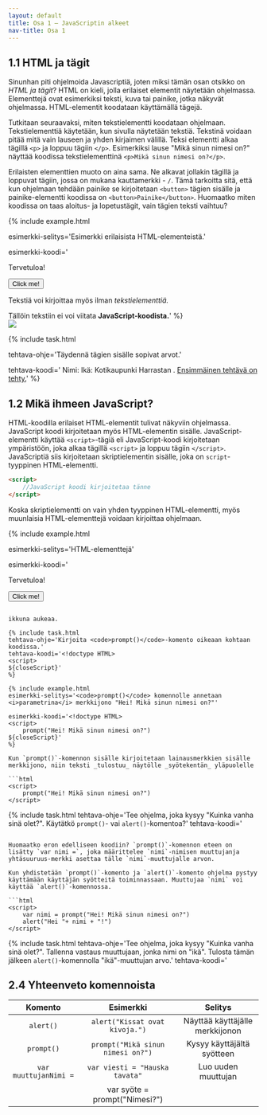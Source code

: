 ```yaml
---
layout: default
title: Osa 1 – JavaScriptin alkeet
nav-title: Osa 1
---
```

## 1.1 HTML ja tägit

Sinunhan piti ohjelmoida Javascriptiä, joten miksi tämän osan otsikko on _HTML ja tägit_? HTML on kieli, jolla erilaiset elementit näytetään ohjelmassa. Elementtejä ovat esimerkiksi teksti, kuva tai painike, jotka näkyvät ohjelmassa. HTML-elementit koodataan käyttämällä tägejä.

Tutkitaan seuraavaksi, miten tekstielementti koodataan ohjelmaan. Tekstielementtiä käytetään, kun sivulla näytetään tekstiä. Tekstinä voidaan pitää mitä vain lauseen ja yhden kirjaimen välillä. Teksi elementti alkaa tägillä `<p>` ja loppuu tägiin `</p>`. Esimerkiksi lause "Mikä sinun nimesi on?" näyttää koodissa tekstielementtinä `<p>Mikä sinun nimesi on?</p>`.

Erilaisten elementtien muoto on aina sama. Ne alkavat jollakin tägillä ja loppuvat tägiin, jossa on mukana kauttamerkki - `/`. Tämä tarkoitta sitä, että kun ohjelmaan tehdään painike se kirjoitetaan `<button>` tägien sisälle ja painike-elementti koodissa on `<button>Painike</button>`. Huomaatko miten koodissa on taas aloitus- ja lopetustägit, vain tägien teksti vaihtuu?

{%
 include example.html

 esimerkki-selitys='Esimerkki erilaisista HTML-elementeistä.'

 esimerkki-koodi='<!doctype HTML>
<p> Tervetuloa! </p>
<button> Click me! </button>
<p> Tekstiä voi kirjoittaa myös ilman <i>tekstielementtiä.</i></p>
Tällöin tekstiin ei voi viitata <b>JavaScript-koodista.</b>'
%}

<div class="duckimg-center-container">
<img 
  src="https://www.mv.helsinki.fi/home/lawkaita/more/linkki/img/bold-2.webp" 
  class="duckimg-center"
/>
<!--
  height="600" width="500" 
-->
</div>

{% include task.html

tehtava-ohje='Täydennä tägien sisälle sopivat arvot.'

tehtava-koodi='<!doctype HTML>
Nimi: <b></b>
Ikä: <b></b>
Kotikaupunki <b></b>
Harrastan <i></i>.
<u>Ensimmäinen tehtävä on tehty.</u>'
%}

## 1.2 Mikä ihmeen JavaScript?

HTML-koodilla erilaiset HTML-elementit tulivat näkyviin ohjelmassa. JavaScript koodi kirjoitetaan myös HTML-elementin sisälle. JavaScript-elementti käyttää `<script>`-tägiä eli JavaScript-koodi kirjoitetaan ympäristöön, joka alkaa tägillä `<script>` ja loppuu tägiin `</script>`. JavaScriptiä siis kirjoitetaan skriptielementin sisälle, joka on `script`-tyyppinen HTML-elementti.

```html
<script>
    //JavaScript koodi kirjoitetaa tänne
</script>
```

Koska skriptielementti on vain yhden tyyppinen HTML-elementti, myös muunlaisia HTML-elementtejä voidaan kirjoittaa ohjelmaan.

{%
 include example.html

 esimerkki-selitys='HTML-elementtejä'

 esimerkki-koodi='<!doctype HTML>
<p> Tervetuloa! </p>
<button> Click me! </button>
<script>
${closeScript}'
%}

Alussa mainittiin, että HTML-elementit saavat sisällön näkymään ohjelmassaa. Skriptielementti on erityinen siinä mielessä, että se ei varsinaisesti tuo mitään näkyviin ohjelmaan. Skriptielementtiin kirjoitetaan toiminnallisuutta, jota käytetään ohjelmassa.

{% include tip.html
vinkki='Ole tarkkana oletko kirjoittamassa JavaScript vai HTML-koodia.'
%}

<div class="duckimg-center-container">
<img 
  src="https://www.mv.helsinki.fi/home/lawkaita/more/linkki/img/kaaroja.webp"
  class="duckimg-center"
/>
</div>

### Ensimmäinen komento `alert()`

JavaScript komennolla `alert()` _tulostetaan_ tekstiä näytölle. Tulostettava teksti kirjoitetaan sulkujen sisään ja ympäröidään vielä lainausmerkeillä - `""`. Tulostuskomento kokonaisuudessaan on siis muotoa `alert("Heissulivei Maailma!")`. Laitetaan koodi vielä `<script>`-tägien sisälle ja saamme valmiiksi ensimmäisen JavaScript-ohjelman.

```html
<script>
    alert("Heissulivei Maailma!")
</script>
```
{% include example.html
esimerkki-selitys='alert()-komento'

esimerkki-koodi='<!doctype HTML>
<script>
	alert("Heissulivei Maailma!")
${closeScript}'
%}

{% include extra.html
otsikko='&lt;p&gt; vs. alert()'
vinkki='Aluksi näytimme ohjelmassa tekstiä käyttämällä HTML-koodin tekstielementtiä ja nyt teemme lähes saman asian JavaScrip-koodilla. Seuraavassa osassa selviää, onko tässä mitään järkeä.'
%}

{% include task.html

tehtava-ohje='Täydennä <code>alert()</code>-komentoa niin, että se tulostaa nimesi näytölle.'

tehtava-koodi='<!doctype HTML>
<script>
	alert("");
${closeScript}'
%}

{% include task.html

tehtava-ohje='Kirjoita <code>alert("Heipä hei!")</code>-komento oikeaan kohtaan koodissa.'

tehtava-koodi='<!doctype HTML>
<script>
${closeScript}'
%}

{%
include task.html

tehtava-ohje='Kirjoita ohjelma, joka tulostaa "JavaScript on kivaa".'

tehtava-koodi='<!doctype HTML>
<script>
${closeScript}'
%}
{%
include task.html

tehtava-ohje='Kirjoita ohjelma, jossa on kaksi alert()-komentoa. Ensimmäinen alert()-komento tulostaa "Tervehdys ensimmäisestä komennosta!" ja toinen komento tulostaa "Tervehdys toisest komennosta!".'

tehtava-koodi='<!doctype HTML>
<script>
${closeScript}'
%}

{% include extra.html
otsikko="Parametri"
vinkki="Parametri on komennolle annettava arvo. Esimerkiksi <code>alert()</code>-komennolle annetaan parametrina sulkujen sisälle tuleva sisältö. Parametrien avulla annamme komennoille tietoa, jota ne voivat käyttää toiminnassaan."
%}

## 1.3 Uusi komento `prompt()`

{% include example.html
esimerkki-selitys='Tähän ohjelmaan on kirjoitettu <code>prompt()</code>-komento. 
Kokeile, mitä tapahtuu, kun klikkaat lippukuvaketta.'

esimerkki-koodi='<!doctype HTML>
<script>
	prompt()
${closeScript}'
%}

JavaScript-komento `prompt()` näyttää ohjelmassa samanlaisen ikkunan, kuin `alert()` komentokin, mutta tällä kertaa ikkunassa on myös kenttä, johon ohjelman käyttäjä voi kirjoittaa ja klikkaamalla "OK" _syöttää_ tiedon ohjelmalle. Kirjoittamalla yksinkertaisen ohjelman

```html
<script>
    prompt()
</script>
```

ikkuna aukeaa. 

{% include task.html 
tehtava-ohje='Kirjoita <code>prompt()</code>-komento oikeaan kohtaan koodissa.'
tehtava-koodi='<!doctype HTML>
<script>
${closeScript}'
%}

{% include example.html
esimerkki-selitys='<code>prompt()</code> komennolle annetaan <i>parametrina</i> merkkijono "Hei! Mikä sinun nimesi on?"'

esimerkki-koodi='<!doctype HTML>
<script>
	prompt("Hei! Mikä sinun nimesi on?")
${closeScript}'
%}

Kun `prompt()`-komennon sisälle kirjoitetaan lainausmerkkien sisälle merkkijono, niin teksti _tulostuu_ näytölle _syötekentän_ yläpuolelle

```html
<script>
    prompt("Hei! Mikä sinun nimesi on?")
</script>
```

{% include task.html
tehtava-ohje='Tee ohjelma, joka kysyy "Kuinka vanha sinä olet?". Käytätkö <code>prompt()</code>- vai <code>alert()</code>-komentoa?'
tehtava-koodi='<!doctype HTML>
<script>
${closeScript}'
%}

{% include example.html
esimerkki-selitys='<code>prompt()</code> komennon syöte talletetaan <b>muuttujaan</b> "nimi" ja se tulostetaan <code>alert()</code>-komennolla.'

esimerkki-koodi='<!doctype HTML>
<script>
	var nimi = prompt("Hei! Mikä sinun nimesi on?")
    alert("Hei "+ nimi + "!")
${closeScript}'
%}

Jotta _syötteellä_ voidaan tehdä jotain hyödyllistä, täytyy se tallettaa **muuttujaan**. Lisätään komennon `prompt("Hei! Mikä sinun nimesi on?")` vielä muuttujan määrittely

```html
<script>
    var nimi = prompt("Hei! Mikä sinun nimesi on?")
</script>
```

Huomaatko eron edelliseen koodiin? `prompt()`-komennon eteen on lisätty `var nimi =`, joka määrittelee `nimi`-nimisen muuttujanja yhtäsuuruus-merkki asettaa tälle `nimi`-muuttujalle arvon.

Kun yhdistetään `prompt()`-komento ja `alert()`-komento ohjelma pystyy käyttämään käyttäjän syötteitä toiminnassaan. Muuttujaa `nimi` voi käyttää `alert()`-komennossa.

```html
<script>
    var nimi = prompt("Hei! Mikä sinun nimesi on?")
    alert("Hei "+ nimi + "!")
</script>
```

{% include task.html
tehtava-ohje='Tee ohjelma, joka kysyy "Kuinka vanha sinä olet?". Tallenna vastaus muuttujaan, jonka nimi on "ikä". Tulosta tämän jälkeen <code>alert()</code>-komennolla "ikä"-muuttujan arvo.'
tehtava-koodi='<!doctype HTML>
<script>
${closeScript}'
%}

{% include task.html
tehtava-ohje='Tee ohjelma, joka kysyy ensin käyttäjältä "Mikä sinun nimesi on? ja talleta vastaus muuttujaan "nimi". Nimen kysymisen jälkeen ohjelman tulee kysyä "Kuinka vanha olet?" ja tallettaa vastaus muuttujaan "ikä". Tämän jälkeen ohjelma tulostaa "Hei " + nimi + "! Sinä olet " + ikä + " vuotta vanha.".'
tehtava-koodi='<!doctype HTML>
<script>
${closeScript}'
%}

{% include extra.html
otsikko='<code>alert()</code> on monipuolisempi. '
vinkki='Käyttäjälle tulostaminen JavaScrip-komennoilla on monipuolisempaa, kuin HTML-koodissa tekstin näyttäminen. Javascriptissä voidaan hyödyntää muuttujia tulostuksessa.'
%}

## 1.4 Rakennuspalikka: Muuttujat

`prompt()`-komennon yhteydessä esiteltiin muuttuja, jolle annettiin nimeksi `nimi`. Muuttujat ovat ohjelman eräänlaisia rakennuspalikoita. Muuttujat antavat tiedolle nimen, jonka jälkeen _muuttujan arvoa_ voidaan käyttää annetun _muuttujan nimen_ perusteella.

Muuttujan nimen päättää ohjelmoija – eli sinä. On kuitenkin hyvä, jos muuttujan nimi on sen käyttötarkoitusta kuvaava. Esimerkiksi ikä ja nimi kannattaa tallettaa muuttujiin, joiden nimet ovat `ikä` ja `nimi`.

Tiedät jo ainakin yhden tavan asettaa muuttujan arvon. `prompt()`-komennon yhteydessä muuttujan arvoksi asetettiin _käyttäjän syötte_. Tämä onnistui käyttämällä yhtäsuuruusmerkkiä muuttujan nimen jälkeen. Muuttujalle voidaan antaa arvo myös asettamalla haluttu arvo yhtäsuuruusmerkin oikeallepuolelle. Esimerkiksi muuttuja nimeltä `ikä`, jonka arvo on `12` määritetään kirjoittamalla koodiin `var ikä = 12` ja muuttuja, jonka nimi on `nimi` ja arvo `Milla` määritetään `var nimi = "Milla"`. `var`-sanaa käytetään, kun muuttuja määritellään ensimmäisen kerran.

{% include example.html
esimerkki-selitys='Muuttujan <code>eläin</code> arvoksi on annettu "koira" ja muuttujan <code>nimi</code> arvon määrittää käyttäjän <i>syöte</i>. Lopuksi muuttujia hyödynnetään tulostuksessa.'
esimerkki-koodi='<!doctype HTML>
<script>
	var eläin = "koira"
	var nimi = prompt("Olen " + eläin +". Mikä minun nimeni on?")
	alert("Minun nimeni on " + nimi + " ja olen " + eläin + ".")
${closeScript}'
%}

{% include extra.html 
otsikko='Samaa tarkoittavia ilmaisuja'
vinkki='Muuttujien luomista voidaan kutsua myös muuttujan määrittämiseksi tai muuttujan arvon asettamiseksi.'
%}

<div class="duckimg-center-container">
<img 
  src="https://www.mv.helsinki.fi/home/lawkaita/more/linkki/img/muuttuja.webp" 
  class="duckimg-center"
/>
<!--
width="901" height="507"
-->
</div>

{% include task.html
tehtava-ohje='Tee ohjelma, jossa ensin kysytään käyttäjältä jokin syöte, joka tallennetaan muuttujaan. Määrittele tämän jälkeen muuttuja, jolle annat itse arvon. Tulosta tämän jälkeen muuttujat näytölle käyttäen <code>alert()</code>-komentoa.'
tehtava-koodi='<!doctype HTML>
<script>
${closeScript}'
%}

Muuttujien arvoa voidaan **vaihtaa** määrittämällä uudelleen saman niminen muuttuja, mutta tällä kertaa uudella arvolla ilman `var`-sanaa. Esimerkiksi, jos olemme koodissa määritelleet muuttujan `var nimi = "Milla"`, niin kirjoittamalla koodiin `nimi = "Pekka"` vaihtaa muuttujan `nimi` arvoksi `"Pekka"`.

{% include example.html
esimerkki-selitys='<code>Lempiväri</code>-muuttujan arvo on ensin "vihreä", mutta se vaihdetaan arvoksi "keltainen".'
esimerkki-koodi='<!doctype HTML>
<script>
	var lempiväri = "vihreä"
	alert("Lempivärini oli ensin " + lempiväri)
	lempiväri = "keltainen"
	alert("Nykyään lempivärini on " + lempiväri)
${closeScript}'
%}

{% include task.html
tehtava-ohje='Ohjelmassa on valmiiksi muuttuja <code>suunta</code>, jonka arvo on "oikea". Kirjoita ohjelmaan koodi, joka vaihtaa <code>suunta</code> muuttujan arvoksi "vasen" ennen seuraavaa tulostusta.'
tehtava-koodi='<!doctype HTML>
<script>
var suunta = "oikea"
alert("Aluksi suunta oli " + suunta)

alert("Koska huomasimme joutuvamme umpikujaan uudeksi suunnaksi valittiin " + suunta)
${closeScript}'
%}

### Lukumuuttujat

Muuttujilla, joiden arvoksi on asetettu luku, voidaan käyttää matemaattisissa lausekkeissa, kuten tavallisia lukuja. Esimerkiksi kahdelle lukumuuttujalle voidaan suorittaa tavalliseen tapaan yhteen-, vähennys-, kerto- tai jakolasku

```javascript
var a = 12
var b = 6
var yhteensa = a+b
var erotus = a-b
var tulo = a*b
var osamäärä = a/b
```
{% include example.html
esimerkki-selitys='Lukumuuttujan a arvo on 12 ja lukumuuttujan b arvo on 6. Laskutoimitusten tulokset tallennetaan muuttujiin ja muuttujat tulostetaan.'
esimerkki-koodi='<!doctype HTML>
<script>
var a = 12
var b = 6
alert("Muuttujan a arvo on " + a +" ja muuttujan b arvo on " + b)
var yhteensa = a+b
alert("Yhteenlaskun tulos on "+ yhteensa)
var erotus = a-b
alert("Vähennyslaskun tulos on "+ erotus)
var tulo = a*b
alert("Kertolaskun tulos on  "+ tulo)
var osamäärä = a/b
alert("Jakolaskun tulos on " + osamäärä)
${closeScript}'
%}

Tällöin muuttujien arvoksi asetetaan yhtäsuuruusmerkin oikealla puolella olevan lausekkeen tulos. Tietokone siis näkee edellisen esimerkin koodin niin, että muuttujan nimen tilalle on sijoitettu sitä vastaava numeroarvo

```javascript
var a = 12
var b = 6
var yhteensa = 12+6
var erotus = 12-6
var tulo = 12*6
var osamäärä = 12/6
```

### Tekstimuuttujat

Kun muuttujan arvoksi asetetaan tekstiä, teksti tulee laittaa lainausmerkkien - `""` – sisälle. Tekstimuuttujia voidaan yhdistää käyttämällä plus-merkkiä - `+`. 

```javascript
var nimi = "Milla"
var lempiruoka = "makaronilaatikko"
var koira = "Papu"
var uusiNimi = nimi + koira
```

{% include example.html
esimerkki-selitys='Tekstimuuttujia yhdistetään muuhun tekstiin käyttämällä "+"-merkkiä. Myös tekstimuuttujien yhdistämienn toisiinsa tapahtuu "+"-merkillä.'
esimerkki-koodi='<!doctype HTML>
<script>
var nimi = "Milla"
var lempiruoka = "makaronilaatikko"
var koira = "Papu"
alert("Hei! Nimeni on " + nimi + " ja lempiruokani on " 
+ lempiruoka + ". Minulla on lemmikki, jonka nimi on " 
  + koira)
var uusiNimi = nimi + koira
alert("Kun nimeni yhdistää lemmikkini nimeen saadaan " + uusiNimi)
${closeScript}'
%}

Esimerkin `uusiNimi`-muuttujan arvo saadaan yhdistämällä `nimi` ja `koira`-muuttujien arvo. Näin ollen `uusiNimi` arvo on `"MillaPapu"`.

### Yhdistetään muuttujat

Lukumuuttajan yhdistäminen tekstimuuttujaan tapahtuu plusmerkillä. Kun luvun laittaa keskelle tekstiä, pitää sen molemmille puolille laittaa plusmerkit.
```javascript
var yhteenlasku = 6 + 6
var teksti = "Nimeni on Milla ja olen " + yhteenlasku + " vuotta vanha."
```

{% include example.html
esimerkki-selitys='<code>alert()</code>-komennolle on annettu <i>parametrina</i> tekstimuuttuja nimeltä <code>teksti</code>. Muuttujan <code>teksti</code> arvoksi on annettu merkkijono, johon on yhdistettu lukumuuttuja nimeltään <code>yhteenlasku</code>.'
esimerkki-koodi='<!doctype HTML>
<script>
var yhteenlasku = 6 + 6
var teksti = "Nimeni on Milla ja olen " + yhteenlasku + " vuotta vanha."
alert(teksti)
${closeScript}'
%}

{% include task.html
tehtava-ohje='Tee ohjelma, joka kysyy ensin käyttäjältä "Mikä sinun nimesi on? ja talleta vastaus muuttujaan "nimi". Nimen kysymisen jälkeen ohjelman tulee kysyä "Kuinka vanha olet?" ja tallettaa vastaus muuttujaan "ikä". Tämän jälkeen ohjelma tulostaa "Hei " + nimi + "! Sinä olet " + ikä + " vuotta vanha.".'
tehtava-koodi='<!doctype HTML>
<script>
${closeScript}'
%}

## Kysymyksiä

<div id="osa1kysymykset"></div>

<script>createQuestionnaire({
	id: "osa1kysymykset",
	questions: [
		{
			text: "Mitä tägiä käytetään tummennetun tekstin näyttämiseen?",
			alternatives: [
				{ text: "<t>" },
				{ text: "<l>" },
				{ text: "<w>" },
				{ text: "<b>", correct: true },
				{ text: "<d>" },
			]
		},
		{
			text: "Mitä tägiä käytetään kursiivitekstin näyttämiseen?",
			alternatives: [
				{ text: "<b>" },
				{ text: "<d>" },
				{ text: "<i>", correct: true },
				{ text: "<k>" },
				{ text: "<p>" },
			]
		},
		{
			text: "Ohjelmoija haluaa näyttää tekstin \"Ankat ovat kivoja!\", mutta hänen koodinsa ei toimi. Miksi? Hän on kirjoittanut koodiin: alert(Ankat ovat kivoja!)",
			alternatives: [
				{ text: "alert-komento ei osaa näyttää huutomerkkejä" },
				{ text: "Tekstissä on liikaa välilyöntejä" },
				{ text: "Tekstin ympärillä ei ole lainausmerkkejä", correct: true },
			]
		},
		{
			text: "Ohjelmoija haluaa näyttää tekstin \"Joessa ui 4 ankkaa\". Hän on kirjoittanut koodiin: alert(\"Joessa ui \" + 2 + 2 + \" ankkaa\"). Mitä hänen koodinsa tulostaa?",
			alternatives: [
				{ text: "Joessa ui 4 ankkaa" },
				{ text: "Joessa ui 22 ankkaa", correct: true },
				{ text: "Koodi kaatuu, koska se on virheellinen" },
			]
		},
		{
			text: "Miten edellisen kysymyksen ongelman voi ratkaista?",
			alternatives: [
				{ text: "Laskemalla laskutoimituksen muuttujassa etukäteen", correct: true },
				{ text: "Käyttämällä sulkuja laskutoimituksen ympärillä", correct: true },
				{ text: "Käyttämällä +-merkin sijasta &-merkkiä" },
			]
		}
	]
})</script>

## 2.4 Yhteenveto komennoista

| Komento       | Esimerkki           | Selitys  |
| :-------------: |:-------------:| :-----: |
| `alert()` | `alert("Kissat ovat kivoja.")` | Näyttää käyttäjälle merkkijonon |
| `prompt()` | `prompt("Mikä sinun nimesi on?")` | Kysyy käyttäjältä syötteen |
| `var muuttujanNimi =` | `var viesti = "Hauska tavata"` | Luo uuden muuttujan |
|   | var syöte = prompt("Nimesi?")  |  |

